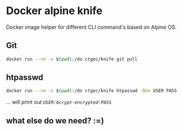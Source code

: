 # Docker alpine knife

Docker image helper for different CLI command's based on Alpine OS.

## Git

```bash
docker run --rm -v $(pwd):/do ctgec/knife git pull
```

## htpasswd

```bash
docker run --rm -v $(pwd):/do ctgec/knife htpasswd -Bbn USER PASS
```

... will print out *`USER:bcrypt-encrypted-PASS`*

## what else do we need? :=)
